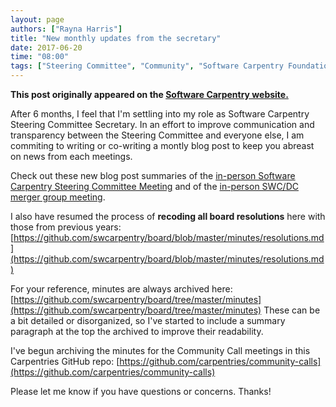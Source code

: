```yaml
---
layout: page
authors: ["Rayna Harris"]
title: "New monthly updates from the secretary"
date: 2017-06-20
time: "08:00"
tags: ["Steering Committee", "Community", "Software Carpentry Foundation", "Software Carpentry"]
---
```


<p><b>This post originally appeared on the <a href="https://software-carpentry.org/">Software Carpentry website.</a></b></p>

After 6 months, I feel that I'm settling into my role as Software Carpentry Steering Committee Secretary. 
In an effort to improve communication and transparency between the Steering Committee and everyone else, 
I am commiting to writing or co-writing a montly blog post to keep you abreast on news from each meetings. 

Check out these new blog post summaries of the 
[in-person Software Carpentry Steering Committee Meeting](https://software-carpentry.org/blog/2017/05/SteeringCommitteeRetreat.html) 
and of the [in-person SWC/DC merger group meeting](http://www.datacarpentry.org/blog/merger/). 

I also have resumed the process of **recoding all board resolutions** here with those from previous years: 
[https://github.com/swcarpentry/board/blob/master/minutes/resolutions.md](https://github.com/swcarpentry/board/blob/master/minutes/resolutions.md)

For your reference, minutes are always archived here: [https://github.com/swcarpentry/board/tree/master/minutes](https://github.com/swcarpentry/board/tree/master/minutes)
These can be a bit detailed or disorganized, so 
I've started to include a summary paragraph at the top the archived  to improve their readability. 

I've begun archiving the minutes for the Community Call meetings in this Carpentries GitHub repo: 
[https://github.com/carpentries/community-calls](https://github.com/carpentries/community-calls)

Please let me know if you have questions or concerns. Thanks!
